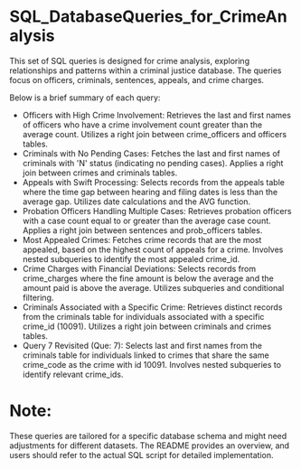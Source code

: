 # SQL_DatabaseQueries_for_CrimeAnalysis
This set of SQL queries is designed for crime analysis, exploring relationships and patterns within a criminal justice database. The queries focus on officers, criminals, sentences, appeals, and crime charges.

Below is a brief summary of each query:

- Officers with High Crime Involvement:
Retrieves the last and first names of officers who have a crime involvement count greater than the average count.
Utilizes a right join between crime_officers and officers tables.
- Criminals with No Pending Cases:
Fetches the last and first names of criminals with 'N' status (indicating no pending cases).
Applies a right join between crimes and criminals tables.
- Appeals with Swift Processing:
Selects records from the appeals table where the time gap between hearing and filing dates is less than the average gap.
Utilizes date calculations and the AVG function.
- Probation Officers Handling Multiple Cases:
Retrieves probation officers with a case count equal to or greater than the average case count.
Applies a right join between sentences and prob_officers tables.
- Most Appealed Crimes:
Fetches crime records that are the most appealed, based on the highest count of appeals for a crime.
Involves nested subqueries to identify the most appealed crime_id.
- Crime Charges with Financial Deviations:
Selects records from crime_charges where the fine amount is below the average and the amount paid is above the average.
Utilizes subqueries and conditional filtering.
- Criminals Associated with a Specific Crime:
Retrieves distinct records from the criminals table for individuals associated with a specific crime_id (10091).
Utilizes a right join between criminals and crimes tables.
- Query 7 Revisited (Que: 7):
Selects last and first names from the criminals table for individuals linked to crimes that share the same crime_code as the crime with id 10091.
Involves nested subqueries to identify relevant crime_ids.
# Note:

These queries are tailored for a specific database schema and might need adjustments for different datasets.
The README provides an overview, and users should refer to the actual SQL script for detailed implementation.
